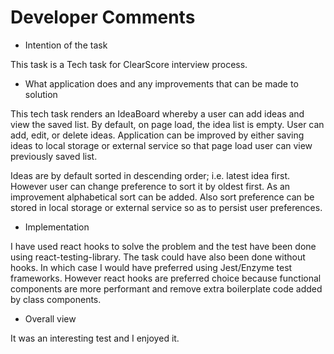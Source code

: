 # Developer Comments

- Intention of the task

This task is a Tech task for ClearScore interview process.

- What application does and any improvements that can be made to solution

This tech task renders an IdeaBoard whereby a user can add ideas and view the saved list. By default, on page load, the idea list is empty. User can add, edit, or delete ideas. Application can be improved by either saving ideas to local storage or external service so that page load user can view previously saved list.

Ideas are by default sorted in descending order; i.e. latest idea first. However user can change preference to sort it by oldest first. As an improvement alphabetical sort can be added. Also sort preference can be stored in local storage or external service so as to persist user preferences.

- Implementation

I have used react hooks to solve the problem and the test have been done using react-testing-library.
The task could have also been done without hooks. In which case I would have preferred using Jest/Enzyme test frameworks.
However react hooks are preferred choice because functional components are more performant and remove extra boilerplate code added by class components.

- Overall view

It was an interesting test and I enjoyed it.
